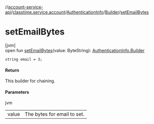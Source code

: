 //[account-service-api](../../../../index.md)/[classtime.service.account](../../index.md)/[AuthenticationInfo](../index.md)/[Builder](index.md)/[setEmailBytes](set-email-bytes.md)

# setEmailBytes

[jvm]\
open fun [setEmailBytes](set-email-bytes.md)(value: ByteString): [AuthenticationInfo.Builder](index.md)

`string email = 3;`

#### Return

This builder for chaining.

#### Parameters

jvm

| | |
|---|---|
| value | The bytes for email to set. |
